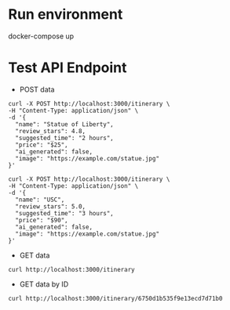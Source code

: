 # Run environment

docker-compose up

# Test API Endpoint

- POST data

```
curl -X POST http://localhost:3000/itinerary \
-H "Content-Type: application/json" \
-d '{
  "name": "Statue of Liberty",
  "review_stars": 4.8,
  "suggested_time": "2 hours",
  "price": "$25",
  "ai_generated": false,
  "image": "https://example.com/statue.jpg"
}'
```

```
curl -X POST http://localhost:3000/itinerary \
-H "Content-Type: application/json" \
-d '{
  "name": "USC",
  "review_stars": 5.0,
  "suggested_time": "3 hours",
  "price": "$90",
  "ai_generated": false,
  "image": "https://example.com/statue.jpg"
}'
```

- GET data

```
curl http://localhost:3000/itinerary
```

- GET data by ID

```
curl http://localhost:3000/itinerary/6750d1b535f9e13ecd7d71b0
```